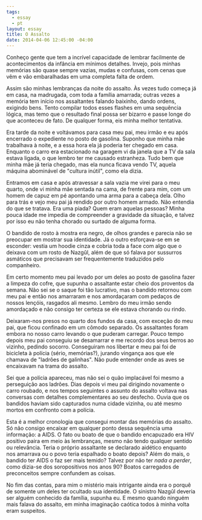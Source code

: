 ```yaml
---
tags:
  - essay
  - pt
layout: essay
title: O Assalto
date: 2014-04-06 12:45:00 -04:00
---
```


Conheço gente que tem a incrível capacidade de lembrar facilmente de
acontecimentos da infância em mínimos detalhes. Invejo, pois minhas memórias são
quase sempre vazias, mudas e confusas, com cenas que vêm e vão embaralhadas em
uma completa falta de ordem.

Assim são minhas lembranças da noite do assalto. Às vezes tudo começa já em
casa, na madrugada, com toda a família amarrada; outras vezes a memória tem
início nos assaltantes falando baixinho, dando ordens, exigindo bens. Tento
compilar todos esses flashes em uma sequência lógica, mas temo que o resultado
final possa ser bizarro e passe longe do que aconteceu de fato. De qualquer
forma, eis minha melhor tentativa.

Era tarde da noite e voltávamos para casa meu pai, meu irmão e eu após encerrado
o expediente no posto de gasolina. Suponho que minha mãe trabalhava à noite, e a
essa hora ela já poderia ter chegado em casa. Enquanto o carro era estacionado
na garagem vi da janela que a TV da sala estava ligada, o que lembro ter me
causado estranheza. Tudo bem que minha mãe já teria chegado, mas ela nunca
ficava vendo TV, aquela máquina abominável de "cultura inútil", como ela dizia.

Entramos em casa e após atravessar a sala vazia me virei para o meu quarto, onde
vi minha mãe sentada na cama, de frente para mim, com um homem de capuz em pé
apontando uma arma para a cabeça dela. Olho para trás e vejo meu pai já rendido
por outro homem armado. Não entendia do que se tratava. Era uma piada? Quem eram
aquelas pessoas? Minha pouca idade me impedia de compreender a gravidade da
situação, e talvez por isso eu não tenha chorado ou surtado de alguma forma.

O bandido de rosto à mostra era negro, de olhos grandes e parecia não se
preocupar em mostrar sua identidade. Já o outro esforçava-se em se esconder:
vestia um hoodie cinza e cobria toda a face com algo que o deixava com um rosto
de Nazgûl, além de que só falava por sussurros asmáticos que precisavam ser
frequentemente traduzidos pelo companheiro.

Em certo momento meu pai levado por um deles ao posto de gasolina fazer a
limpeza do cofre, que supunha o assaltante estar cheio dos proventos da semana.
Não sei se o saque foi tão lucrativo, mas o bandido retornou com meu pai e então
nos amarraram e nos amordaçaram com pedaços de nossos lençóis, rasgados ali
mesmo. Lembro do meu irmão sendo amordaçado e não consigo ter certeza se ele
estava chorando ou rindo.

Deixaram-nos presos no quarto dos fundos da casa, com exceção do meu pai, que
ficou confinado em um cômodo separado. Os assaltantes foram embora no nosso
carro levando o que puderam carregar. Pouco tempo depois meu pai conseguiu se
desamarrar e me recordo dos seus berros ao vizinho, pedindo socorro. Conseguiram
nos libertar e meu pai foi de bicicleta à polícia (sério, memórias?), jurando
vingança aos que ele chamava de "ladrões de galinhas". Não pude entender onde as
aves se encaixavam na trama do assalto.

Sei que a polícia apareceu, mas não sei o quão implacável foi mesmo a
perseguição aos ladrões. Dias depois vi meu pai dirigindo novamente o carro
roubado, e nos tempos seguintes o assunto do assalto voltava nas conversas com
detalhes complementares ao seu desfecho. Ouvia que os bandidos haviam sido
capturados numa cidade vizinha, ou até mesmo mortos em confronto com a polícia.

Esta é a melhor cronologia que consegui montar das memórias do assalto. Só não
consigo encaixar em qualquer ponto dessa sequência uma informação: a AIDS. O
fato ou boato de que o bandido encapuzado era HIV positivo paira em meio às
lembranças, mesmo não tendo qualquer sentido ou relevância. Teria o próprio
assaltante se declarado aidético enquanto nos amarrava ou o povo teria espalhado
o boato depois? Além do mais, o bandido ter AIDS o faz ser mais temido? Talvez
por não ter *nada a perder*, como dizia-se dos soropositivos nos anos 90? Boatos
carregados de preconceitos sempre confundem as coisas.

No fim das contas, para mim o mistério mais intrigante ainda era o porquê de
somente um deles ter ocultado sua identidade. O sinistro Nazgûl deveria ser
alguém conhecido da família, supunha eu. E mesmo quando ninguém mais falava do
assalto, em minha imaginação caótica todos à minha volta eram suspeitos.
